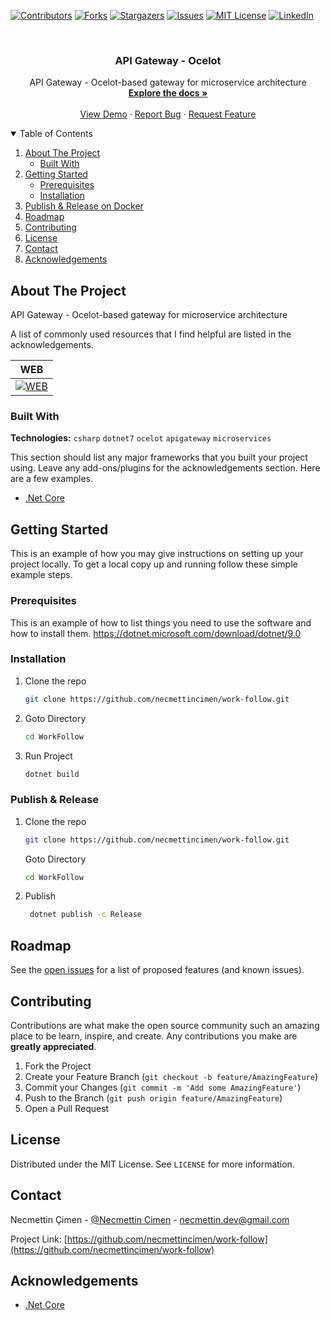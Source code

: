 [![Contributors][contributors-shield]][contributors-url]
[![Forks][forks-shield]][forks-url]
[![Stargazers][stars-shield]][stars-url]
[![Issues][issues-shield]][issues-url]
[![MIT License][license-shield]][license-url]
[![LinkedIn][linkedin-shield]][linkedin-url]

<!-- PROJECT LOGO -->
<br />
<p align="center">

  <h3 align="center">API Gateway - Ocelot</h3>

  <p align="center">
    API Gateway - Ocelot-based gateway for microservice architecture
    <br />
    <a href="https://github.com/necmettincimen/work-follow"><strong>Explore the docs »</strong></a>
    <br />
    <br />
    <a href="https://work-follow.necmettincimen.xyz/Account/Login">View Demo</a>
    ·
    <a href="https://github.com/necmettincimen/work-follow/issues">Report Bug</a>
    ·
    <a href="https://github.com/necmettincimen/work-follow/issues">Request Feature</a>
  </p>
</p>




<!-- TABLE OF CONTENTS -->
<details open="open">
  <summary>Table of Contents</summary>
  <ol>
    <li>
      <a href="#about-the-project">About The Project</a>
      <ul>
        <li><a href="#built-with">Built With</a></li>
      </ul>
    </li>
    <li>
      <a href="#getting-started">Getting Started</a>
      <ul>
        <li><a href="#prerequisites">Prerequisites</a></li>
        <li><a href="#installation">Installation</a></li>
      </ul>
    </li>
    <li><a href="#publish">Publish & Release on Docker</a></li>
    <li><a href="#roadmap">Roadmap</a></li>
    <li><a href="#contributing">Contributing</a></li>
    <li><a href="#license">License</a></li>
    <li><a href="#contact">Contact</a></li>
    <li><a href="#acknowledgements">Acknowledgements</a></li>
  </ol>
</details>



<!-- ABOUT THE PROJECT -->
## About The Project

API Gateway - Ocelot-based gateway for microservice architecture

A list of commonly used resources that I find helpful are listed in the acknowledgements.

| WEB | 
| --- | 
| [![WEB](work-follow.gif)](work-follow.gif)

### Built With

**Technologies:** `csharp` `dotnet7` `ocelot` `apigateway` `microservices`

This section should list any major frameworks that you built your project using. Leave any add-ons/plugins for the acknowledgements section. Here are a few examples.
* [.Net Core](https://dotnet.microsoft.com/)


<!-- GETTING STARTED -->
## Getting Started

This is an example of how you may give instructions on setting up your project locally.
To get a local copy up and running follow these simple example steps.

### Prerequisites

This is an example of how to list things you need to use the software and how to install them.
https://dotnet.microsoft.com/download/dotnet/9.0

### Installation

1. Clone the repo
   ```sh
   git clone https://github.com/necmettincimen/work-follow.git
   ```
2. Goto Directory
   ```sh
   cd WorkFollow
   ```
3. Run Project
   ```sh
   dotnet build
   ```

### Publish & Release 

1. Clone the repo
   ```sh
   git clone https://github.com/necmettincimen/work-follow.git
   ```
   Goto Directory
   ```sh
   cd WorkFollow
   ```
2. Publish
   ```sh
    dotnet publish -c Release
   ```



<!-- ROADMAP -->
## Roadmap

See the [open issues](https://github.com/necmettincimen/work-follow/issues) for a list of proposed features (and known issues).



<!-- CONTRIBUTING -->
## Contributing

Contributions are what make the open source community such an amazing place to be learn, inspire, and create. Any contributions you make are **greatly appreciated**.

1. Fork the Project
2. Create your Feature Branch (`git checkout -b feature/AmazingFeature`)
3. Commit your Changes (`git commit -m 'Add some AmazingFeature'`)
4. Push to the Branch (`git push origin feature/AmazingFeature`)
5. Open a Pull Request



<!-- LICENSE -->
## License

Distributed under the MIT License. See `LICENSE` for more information.



<!-- CONTACT -->
## Contact

Necmettin Çimen - [@Necmettin Cimen](https://necmettincimen.github.iı) - [necmettin.dev@gmail.com](mailto:necmettin.dev@gmail.com)

Project Link: [https://github.com/necmettincimen/work-follow](https://github.com/necmettincimen/work-follow)



<!-- ACKNOWLEDGEMENTS -->
## Acknowledgements
* [.Net Core](https://dotnet.microsoft.com/)


<!-- MARKDOWN LINKS & IMAGES -->
<!-- https://www.markdownguide.org/basic-syntax/#reference-style-links -->
[contributors-shield]: https://img.shields.io/github/contributors/necmettincimen/work-follow.svg?style=for-the-badge
[contributors-url]: https://github.com/necmettincimen/work-follow/graphs/contributors
[forks-shield]: https://img.shields.io/github/forks/necmettincimen/work-follow.svg?style=for-the-badge
[forks-url]: https://github.com/necmettincimen/work-follow/network/members
[stars-shield]: https://img.shields.io/github/stars/necmettincimen/work-follow.svg?style=for-the-badge
[stars-url]: https://github.com/necmettincimen/work-follow/stargazers
[issues-shield]: https://img.shields.io/github/issues/necmettincimen/work-follow.svg?style=for-the-badge
[issues-url]: https://github.com/necmettincimen/work-follow/issues
[license-shield]: https://img.shields.io/github/license/necmettincimen/work-follow.svg?style=for-the-badge
[license-url]: https://github.com/necmettincimen/work-follow/blob/master/LICENSE.txt
[linkedin-shield]: https://img.shields.io/badge/-LinkedIn-black.svg?style=for-the-badge&logo=linkedin&colorB=555
[linkedin-url]: https://linkedin.com/in/necmettincimen
